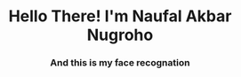 <h1 align="center">Hello There! I'm Naufal Akbar Nugroho</h1>
<h3 align="center">And this is my face recognation</h3>
